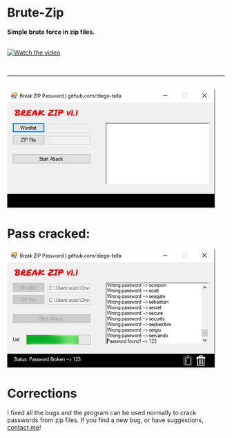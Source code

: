 # Brute-Zip
<b>Simple brute force in zip files.</b><br><br>

[![Watch the video](https://i.imgur.com/b87Myuh.png)](https://youtu.be/lcK6s3qYFYc)

<br><hr><br>
<img src="images/main.png" >
<h1>Pass cracked: </h1>
<img src="images/broken.png" >
<h1>Corrections</h1>
I fixed all the bugs and the program can be used normally to crack passwords from zip files. If you find a new bug, or have suggestions, <A HREF="mailto:diegotellaroli05@gmail.com">contact me</A>!

